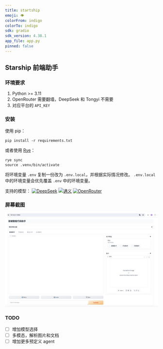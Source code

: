 ```yaml
---
title: startship
emoji: 👁
colorFrom: indigo
colorTo: indigo
sdk: gradio
sdk_version: 4.38.1
app_file: app.py
pinned: false
---
```



## Starship 前端助手

### 环境要求

1. Python >= 3.11
2. OpenRouter 需要翻墙，DeepSeek 和 Tongyi 不需要
3. 对应平台的 `API_KEY`

### 安装

使用 pip：

    pip install -r requirements.txt

或者使用 [Rye](https://rye.astral.sh/)：

    rye sync
    source .venv/bin/activate

将环境变量 `.env` 复制一份改为 `.env.local`，并根据实际情况修改。
`.env.local` 中的环境变量会优先覆盖 `.env` 中的环境变量。


支持的模型：
[![DeepSeek](https://img.shields.io/badge/LLM-DeepSeek-blue)](https://deepseek.com/)
[![通义](https://img.shields.io/badge/LLM-Tongyi-blue)](https://dashscope.aliyun.com/)
[![OpenRouter](https://img.shields.io/badge/LLM-OpenRouter-blue)](https://openrouter.ai/)


### 屏幕截图

![screenshot](screenshot.png)

### TODO

- [ ] 增加模型选择
- [ ] 多模态，解析图片和文档
- [ ] 增加更多预定义 agent

